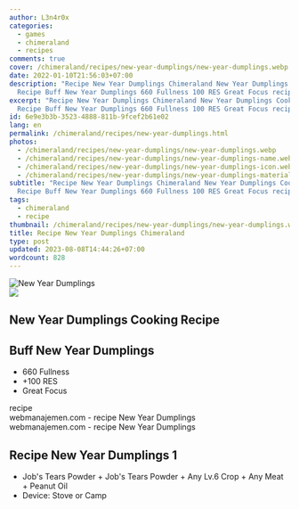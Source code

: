 ```yaml
---
author: L3n4r0x
categories:
  - games
  - chimeraland
  - recipes
comments: true
cover: /chimeraland/recipes/new-year-dumplings/new-year-dumplings.webp
date: 2022-01-10T21:56:03+07:00
description: "Recipe New Year Dumplings Chimeraland New Year Dumplings Cooking
  Recipe Buff New Year Dumplings 660 Fullness 100 RES Great Focus recipe "
excerpt: "Recipe New Year Dumplings Chimeraland New Year Dumplings Cooking
  Recipe Buff New Year Dumplings 660 Fullness 100 RES Great Focus recipe "
id: 6e9e3b3b-3523-4888-811b-9fcef2b61e02
lang: en
permalink: /chimeraland/recipes/new-year-dumplings.html
photos:
  - /chimeraland/recipes/new-year-dumplings/new-year-dumplings.webp
  - /chimeraland/recipes/new-year-dumplings/new-year-dumplings-name.webp
  - /chimeraland/recipes/new-year-dumplings/new-year-dumplings-icon.webp
  - /chimeraland/recipes/new-year-dumplings/new-year-dumplings-material.webp
subtitle: "Recipe New Year Dumplings Chimeraland New Year Dumplings Cooking
  Recipe Buff New Year Dumplings 660 Fullness 100 RES Great Focus recipe "
tags:
  - chimeraland
  - recipe
thumbnail: /chimeraland/recipes/new-year-dumplings/new-year-dumplings.webp
title: Recipe New Year Dumplings Chimeraland
type: post
updated: 2023-08-08T14:44:26+07:00
wordcount: 828
---
```


<link
  rel="stylesheet"
  href="https://rawcdn.githack.com/dimaslanjaka/Web-Manajemen/870a349/css/bootstrap-5-3-0-alpha3-wrapper.css"
/>
<section id="bootstrap-wrapper">
  <div data-bs-theme="dark">
    <div class="card mb-2">
      <div class="card-body">
        <div class="row g-0">
          <div class="col-sm-4 position-relative mb-2">
            <img
              src="https://www.webmanajemen.com/chimeraland/recipes/new-year-dumplings/new-year-dumplings-material.webp"
              class="card-img fit-cover w-100 h-100"
              alt="New Year Dumplings"
              data-fancybox="true"
            />
          </div>
          <div class="col-sm-8 mb-2">
            <div class="card-body">
              <div class="d-flex flex-row align-items-center mb-3">
                <img
                  class="d-inline-block me-2"
                  src="https://www.webmanajemen.com/chimeraland/recipes/new-year-dumplings/new-year-dumplings-icon.webp"
                  width="auto"
                  height="auto"
                  style="vertical-align: middle"
                />
                <h2 class="fs-5">New Year Dumplings Cooking Recipe</h2>
              </div>
              <h2 class="card-title fs-5">Buff New Year Dumplings</h2>
              <div class="card-text">
                <ul>
                  <li>660 Fullness</li>
                  <li>+100 RES</li>
                  <li>Great Focus</li>
                </ul>
              </div>
              <span class="badge rounded-pill">recipe</span>
            </div>
            <div class="card-footer text-end text-muted mt-auto">
              webmanajemen.com - recipe New Year Dumplings
            </div>
          </div>
        </div>
      </div>
      <div class="card-footer text-end text-muted">
        webmanajemen.com - recipe New Year Dumplings
      </div>
    </div>
    <div class="row mb-2">
      <div class="col-12 col-lg-6 recipe-item mb-2">
        <div class="card">
          <div class="card-body">
            <h2 class="card-title fs-5">Recipe New Year Dumplings 1</h2>
            <div class="card-text">
              <ul>
                <li>
                  Job&#x27;s Tears Powder<span> + </span>Job&#x27;s Tears
                  Powder<span> + </span>Any Lv.6 Crop<span> + </span>Any
                  Meat<span> + </span>Peanut Oil
                </li>
                <li>Device: Stove or Camp</li>
              </ul>
            </div>
          </div>
        </div>
      </div>
    </div>
  </div>
</section>